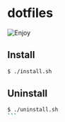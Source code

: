 # dotfiles
![Enjoy](http://cdn.tinybuddha.com/wp-content/uploads/2015/01/Enjoy.jpg)

## Install
```sh
$ ./install.sh
```

## Uninstall
````sh
$ ./uninstall.sh
```
